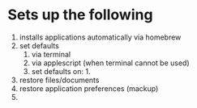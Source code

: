 # Sets up the following

1. installs applications automatically via homebrew
2. set defaults
	1. via terminal
	2. via applescript (when terminal cannot be used)
	3. set defaults on:
		1. 
4. restore files/documents
5. restore application preferences (mackup)
6. 